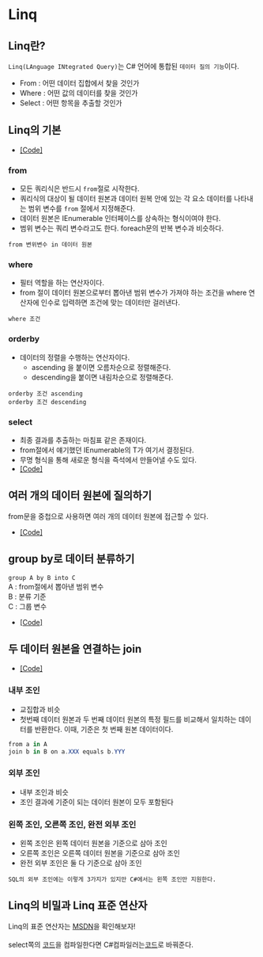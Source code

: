 # Linq

## Linq란?
`Linq(LAnguage INtegrated Query)`는 C# 언어에 통합된 `데이터 질의 기능`이다.<br>
* From : 어떤 데이터 집합에서 찾을 것인가
* Where : 어떤 값의 데이터를 찾을 것인가
* Select : 어떤 항목을 추출할 것인가

## Linq의 기본
*  [[Code]](/Code/Chapter15/LINQ.cs)

### from
* 모든 쿼리식은 반드시 `from`절로 시작한다.
* 쿼리식의 대상이 될 데이터 원본과 데이터 원복 안에 있는 각 요소 데이터를 나타내는 범위 변수를 `from` 절에서 지정해준다.
* 데이터 원본은 IEnumerable<T> 인터페이스를 상속하는 형식이여야 한다.
* 범위 변수는 쿼리 변수라고도 한다. foreach문의 반복 변수과 비슷하다.

`from 변위변수 in 데이터 원본`

### where
* 필터 역할을 하는 연산자이다.
* from 절이 데이터 원본으로부터 뽑아낸 범위 변수가 가져야 하는 조건을 where 연산자에 인수로 입력하면 조건에 맞는 데이터만 걸러낸다.

`where 조건`

### orderby
* 데이터의 정렬을 수행하는 연산자이다.
    - ascending 을 붙이면 오름차순으로 정렬해준다.
    - descending을 붙이면 내림차순으로 정렬해준다.

`orderby 조건 ascending`<br>
`orderby 조건 descending`

### select
* 최종 결과를 추출하는 마침표 같은 존재이다.
* from절에서 얘기했던 IEnumerable<T>의 T가 여기서 결정된다.
* 무명 형식을 통해 새로운 형식을 즉석에서 만들어낼 수도 있다.
* [[Code]](/Code/Chapter15/SimpleLinq.cs)

## 여러 개의 데이터 원본에 질의하기
from문을 중첩으로 사용하면 여러 개의 데이터 원본에 접근할 수 있다.
* [[Code]](/Code/Chapter15/FromFrom.cs)

## group by로 데이터 분류하기
`group A by B into C`<br>
A : from절에서 뽑아낸 범위 변수<br>
B : 분류 기준<br>
C : 그룹 변수<br>

* [[Code]](/Code/Chapter15/GroupBy.cs)

## 두 데이터 원본을 연결하는 join
* [[Code]](/Code/Chapter15/Join.cs)

### 내부 조인
* 교집합과 비슷
* 첫번째 데이터 원본과 두 번째 데이터 원본의 특정 필드를 비교해서 일치하는 데이터를 반환한다. 이때, 기준은 첫 번째 원본 데이터이다.
```c#
from a in A
join b in B on a.XXX equals b.YYY
```

### 외부 조인
* 내부 조인과 비슷
* 조인 결과에 기준이 되는 데이터 원본이 모두 포함된다

### 왼쪽 조인, 오른쪽 조인, 완전 외부 조인
* 왼쪽 조인은 왼쪽 데이터 원본을 기준으로 삼아 조인
* 오른쪽 조인은 오른쪽 데이터 원본을 기준으로 삼아 조인
* 완전 외부 조인은 둘 다 기준으로 삼아 조인

`SQL의 외부 조인에는 이렇게 3가지가 있지만 C#에서는 왼쪽 조인만 지원한다.`

## Linq의 비밀과 Linq 표준 연산자
Linq의 표준 연산자는 [MSDN](https://learn.microsoft.com/ko-kr/dotnet/csharp/programming-guide/concepts/linq/standard-query-operators-overview)을 확인해보자!<br>
<br>
select쪽의 [코드](/Code/Chapter15/SimpleLinq.cs)을 컴파일한다면 C#컴파일러는[코드](/Code/Chapter15/SimpleLinq2.cs)로 바꿔준다.
